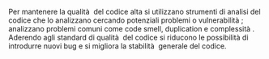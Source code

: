 Per mantenere la qualità  del codice alta si utilizzano strumenti di analisi del codice che lo analizzano cercando potenziali problemi o vulnerabilità ; analizzano problemi comuni come code smell, duplication e complessità . Aderendo agli standard di qualità  del codice si riducono le possibilità di introdurre nuovi bug e si migliora la stabilità  generale del codice.